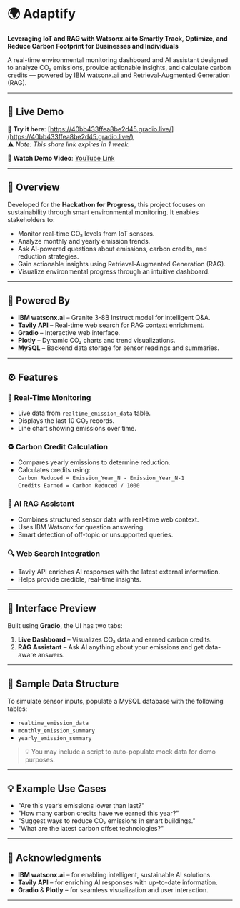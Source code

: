 # 🌍 Adaptify

**Leveraging IoT and RAG with Watsonx.ai to Smartly Track, Optimize, and Reduce Carbon Footprint for Businesses and Individuals**

A real-time environmental monitoring dashboard and AI assistant designed to analyze CO₂ emissions, provide actionable insights, and calculate carbon credits — powered by IBM watsonx.ai and Retrieval-Augmented Generation (RAG).

---

## 🚀 Live Demo

🔗 **Try it here**: [https://40bb433ffea8be2d45.gradio.live/](https://40bb433ffea8be2d45.gradio.live/)  
⚠️ *Note: This share link expires in 1 week.*

🎥 **Watch Demo Video**: [YouTube Link](https://youtu.be/ybUqVFnjNag)

---

## 🧭 Overview

Developed for the **Hackathon for Progress**, this project focuses on sustainability through smart environmental monitoring. It enables stakeholders to:

- Monitor real-time CO₂ levels from IoT sensors.
- Analyze monthly and yearly emission trends.
- Ask AI-powered questions about emissions, carbon credits, and reduction strategies.
- Gain actionable insights using Retrieval-Augmented Generation (RAG).
- Visualize environmental progress through an intuitive dashboard.

---

## 🧠 Powered By

- **IBM watsonx.ai** – Granite 3-8B Instruct model for intelligent Q&A.
- **Tavily API** – Real-time web search for RAG context enrichment.
- **Gradio** – Interactive web interface.
- **Plotly** – Dynamic CO₂ charts and trend visualizations.
- **MySQL** – Backend data storage for sensor readings and summaries.

---

## ⚙️ Features

### 📡 Real-Time Monitoring
- Live data from `realtime_emission_data` table.
- Displays the last 10 CO₂ records.
- Line chart showing emissions over time.

### ♻️ Carbon Credit Calculation
- Compares yearly emissions to determine reduction.
- Calculates credits using:  
  `Carbon Reduced = Emission_Year_N - Emission_Year_N-1`  
  `Credits Earned = Carbon Reduced / 1000`

### 🤖 AI RAG Assistant
- Combines structured sensor data with real-time web context.
- Uses IBM Watsonx for question answering.
- Smart detection of off-topic or unsupported queries.

### 🔍 Web Search Integration
- Tavily API enriches AI responses with the latest external information.
- Helps provide credible, real-time insights.

---

## 🧪 Interface Preview

Built using **Gradio**, the UI has two tabs:

1. **Live Dashboard** – Visualizes CO₂ data and earned carbon credits.
2. **RAG Assistant** – Ask AI anything about your emissions and get data-aware answers.

---

## 🧾 Sample Data Structure

To simulate sensor inputs, populate a MySQL database with the following tables:

- `realtime_emission_data`
- `monthly_emission_summary`
- `yearly_emission_summary`

> 💡 You may include a script to auto-populate mock data for demo purposes.

---

## 💡 Example Use Cases

- "Are this year’s emissions lower than last?"
- "How many carbon credits have we earned this year?"
- "Suggest ways to reduce CO₂ emissions in smart buildings."
- "What are the latest carbon offset technologies?"

---

## 🙌 Acknowledgments

- **IBM watsonx.ai** – for enabling intelligent, sustainable AI solutions.
- **Tavily API** – for enriching AI responses with up-to-date information.
- **Gradio** & **Plotly** – for seamless visualization and user interaction.

---


